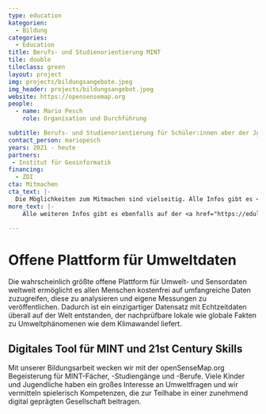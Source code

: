 ```yaml
---
type: education
kategorien:
  - Bildung
categories:
  - Education
title: Berufs- und Studienorientierung MINT
tile: double
tileclass: green
layout: project
img: projects/bildungsangebote.jpeg
img_header: projects/bildungsangebot.jpeg
website: https://opensensemap.org
people:
  - name: Mario Pesch
    role: Organisation und Durchführung

subtitle: Berufs- und Studienorientierung für Schüler:innen aber der Jgst. 7
contact_person: mariopesch  
years: 2021 - heute
partners:
 - Institut für Geoinformatik
financing:
  - ZDI 
cta: Mitmachen
cta_text: |-
  Die Möglichkeiten zum Mitmachen sind vielseitig. Alle Infos gibt es <a href="https://edulabs.de/join/">hier</a>.
more_text: |-
    Alle weiteren Infos gibt es ebenfalls auf der <a href="https://edulabs.de/">Website</a> von edulabs.

---
```


# Offene Plattform für Umweltdaten
Die wahrscheinlich größte offene Platt­form für Umwelt- und Sensordaten weltweit ermöglicht es allen Menschen kostenfrei auf umfangreiche Daten zuzugreifen, diese zu analysieren und eigene Messungen zu veröffentlichen. Dadurch ist ein einzigartiger Datensatz mit Echtzeitdaten überall auf der Welt entstanden, der nach­prüf­bare lokale wie globale Fakten zu Umwelt­phänomenen wie dem Klimawandel liefert.

## Digitales Tool für MINT und 21st Century Skills
Mit unserer Bildungsarbeit wecken wir mit der openSenseMap.org Begeisterung für MINT-Fächer, -Studiengänge und -Berufe. Viele Kinder und Jugendliche haben ein großes Interesse an Umweltfragen und wir vermitteln spielerisch Kompetenzen, die zur Teilhabe in einer zunehmend digital geprägten Gesellschaft beitragen.




